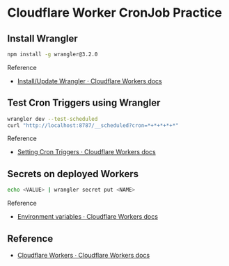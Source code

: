 # Cloudflare Worker CronJob Practice

## Install Wrangler

``` bash
npm install -g wrangler@3.2.0
```

Reference

- [Install/Update Wrangler · Cloudflare Workers docs](https://developers.cloudflare.com/workers/wrangler/install-and-update/)

## Test Cron Triggers using Wrangler

``` bash
wrangler dev --test-scheduled
curl "http://localhost:8787/__scheduled?cron=*+*+*+*+*"
```

Reference

- [Setting Cron Triggers · Cloudflare Workers docs](https://developers.cloudflare.com/workers/examples/cron-trigger/)

## Secrets on deployed Workers

``` bash
echo <VALUE> | wrangler secret put <NAME>
```

Reference

- [Environment variables · Cloudflare Workers docs](https://developers.cloudflare.com/workers/platform/environment-variables/)

## Reference

- [Cloudflare Workers · Cloudflare Workers docs](https://developers.cloudflare.com/workers/)
